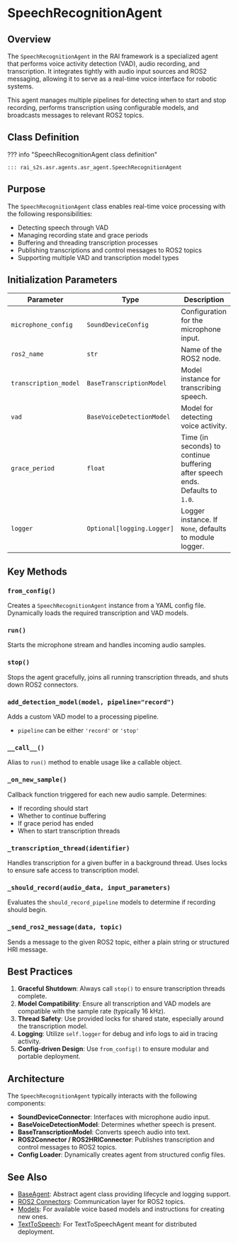 # SpeechRecognitionAgent

## Overview

The `SpeechRecognitionAgent` in the RAI framework is a specialized agent that performs voice activity detection (VAD), audio recording, and transcription. It integrates tightly with audio input sources and ROS2 messaging, allowing it to serve as a real-time voice interface for robotic systems.

This agent manages multiple pipelines for detecting when to start and stop recording, performs transcription using configurable models, and broadcasts messages to relevant ROS2 topics.

## Class Definition

??? info "SpeechRecognitionAgent class definition"

    ::: rai_s2s.asr.agents.asr_agent.SpeechRecognitionAgent

## Purpose

The `SpeechRecognitionAgent` class enables real-time voice processing with the following responsibilities:

-   Detecting speech through VAD
-   Managing recording state and grace periods
-   Buffering and threading transcription processes
-   Publishing transcriptions and control messages to ROS2 topics
-   Supporting multiple VAD and transcription model types

## Initialization Parameters

| Parameter             | Type                       | Description                                                                   |
| --------------------- | -------------------------- | ----------------------------------------------------------------------------- |
| `microphone_config`   | `SoundDeviceConfig`        | Configuration for the microphone input.                                       |
| `ros2_name`           | `str`                      | Name of the ROS2 node.                                                        |
| `transcription_model` | `BaseTranscriptionModel`   | Model instance for transcribing speech.                                       |
| `vad`                 | `BaseVoiceDetectionModel`  | Model for detecting voice activity.                                           |
| `grace_period`        | `float`                    | Time (in seconds) to continue buffering after speech ends. Defaults to `1.0`. |
| `logger`              | `Optional[logging.Logger]` | Logger instance. If `None`, defaults to module logger.                        |

## Key Methods

### `from_config()`

Creates a `SpeechRecognitionAgent` instance from a YAML config file. Dynamically loads the required transcription and VAD models.

### `run()`

Starts the microphone stream and handles incoming audio samples.

### `stop()`

Stops the agent gracefully, joins all running transcription threads, and shuts down ROS2 connectors.

### `add_detection_model(model, pipeline="record")`

Adds a custom VAD model to a processing pipeline.

-   `pipeline` can be either `'record'` or `'stop'`

### `__call__()`

Alias to `run()` method to enable usage like a callable object.

### `_on_new_sample()`

Callback function triggered for each new audio sample. Determines:

-   If recording should start
-   Whether to continue buffering
-   If grace period has ended
-   When to start transcription threads

### `_transcription_thread(identifier)`

Handles transcription for a given buffer in a background thread. Uses locks to ensure safe access to transcription model.

### `_should_record(audio_data, input_parameters)`

Evaluates the `should_record_pipeline` models to determine if recording should begin.

### `_send_ros2_message(data, topic)`

Sends a message to the given ROS2 topic, either a plain string or structured HRI message.

## Best Practices

1. **Graceful Shutdown**: Always call `stop()` to ensure transcription threads complete.
2. **Model Compatibility**: Ensure all transcription and VAD models are compatible with the sample rate (typically 16 kHz).
3. **Thread Safety**: Use provided locks for shared state, especially around the transcription model.
4. **Logging**: Utilize `self.logger` for debug and info logs to aid in tracing activity.
5. **Config-driven Design**: Use `from_config()` to ensure modular and portable deployment.

## Architecture

The `SpeechRecognitionAgent` typically interacts with the following components:

-   **SoundDeviceConnector**: Interfaces with microphone audio input.
-   **BaseVoiceDetectionModel**: Determines whether speech is present.
-   **BaseTranscriptionModel**: Converts speech audio into text.
-   **ROS2Connector / ROS2HRIConnector**: Publishes transcription and control messages to ROS2 topics.
-   **Config Loader**: Dynamically creates agent from structured config files.

## See Also

-   [BaseAgent](../agents/overview.md): Abstract agent class providing lifecycle and logging support.
-   [ROS2 Connectors](../connectors/ros2_connector.md): Communication layer for ROS2 topics.
-   [Models](../models/overview.md): For available voice based models and instructions for creating new ones.
-   [TextToSpeech](tts.md): For TextToSpeechAgent meant for distributed deployment.

